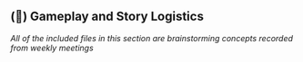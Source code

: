 ## (:page_with_curl:) Gameplay and Story Logistics

*All of the included files in this section are brainstorming concepts recorded from weekly meetings*
